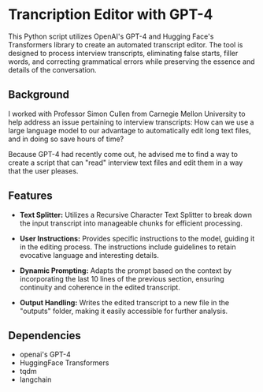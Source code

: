 # Trancription Editor with GPT-4

This Python script utilizes OpenAI's GPT-4 and Hugging Face's Transformers library to create an automated transcript editor. The tool is designed to process interview transcripts, eliminating false starts, filler words, and correcting grammatical errors while preserving the essence and details of the conversation.

## Background

I worked with Professor Simon Cullen from Carnegie Mellon University to help address an issue pertaining to interview transcripts: How can we use a large language model to our advantage to automatically edit long text files, and in doing so save hours of time? 

Because GPT-4 had recently come out, he advised me to find a way to create a script that can "read" interview text files and edit them in a way that the user pleases. 

## Features

- **Text Splitter:** Utilizes a Recursive Character Text Splitter to break down the input transcript into manageable chunks for efficient processing.

- **User Instructions:** Provides specific instructions to the model, guiding it in the editing process. The instructions include guidelines to retain evocative language and interesting details.

- **Dynamic Prompting:** Adapts the prompt based on the context by incorporating the last 10 lines of the previous section, ensuring continuity and coherence in the edited transcript.

- **Output Handling:** Writes the edited transcript to a new file in the "outputs" folder, making it easily accessible for further analysis.

## Dependencies 

- openai's GPT-4
- HuggingFace Transformers
- tqdm
- langchain
